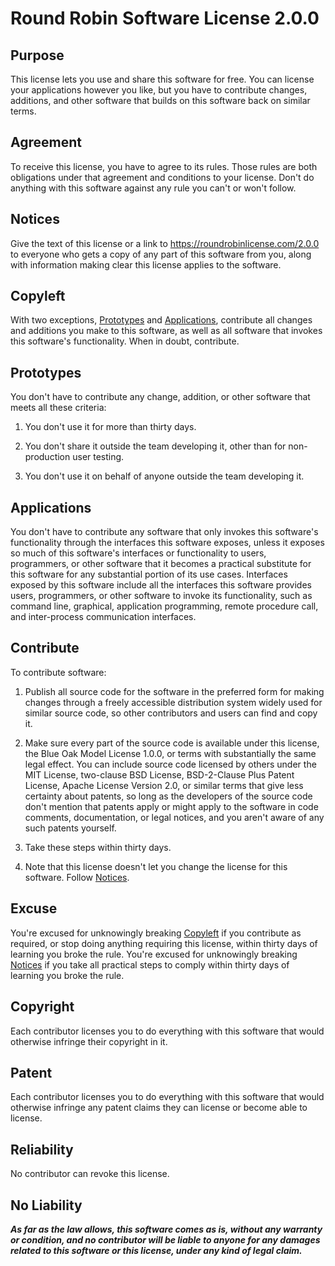 # Round Robin Software License 2.0.0

## Purpose

This license lets you use and share this software for free. You
can license your applications however you like, but you have
to contribute changes, additions, and other software that
builds on this software back on similar terms.

## Agreement

To receive this license, you have to agree to its rules. Those
rules are both obligations under that agreement and conditions
to your license. Don't do anything with this software against
any rule you can't or won't follow.

## Notices

Give the text of this license or a link to
<https://roundrobinlicense.com/2.0.0> to everyone who gets
a copy of any part of this software from you, along with
information making clear this license applies to the software.

## Copyleft

With two exceptions, [Prototypes](#prototypes) and
[Applications](#applications), contribute all changes and
additions you make to this software, as well as all software
that invokes this software's functionality. When in doubt,
contribute.

## Prototypes

You don't have to contribute any change, addition, or other
software that meets all these criteria:

1. You don't use it for more than thirty days.

2. You don't share it outside the team developing it, other
than for non-production user testing.

3. You don't use it on behalf of anyone outside the team
developing it.

## Applications

You don't have to contribute any software that only invokes
this software's functionality through the interfaces
this software exposes, unless it exposes so much of this
software's interfaces or functionality to users, programmers,
or other software that it becomes a practical substitute
for this software for any substantial portion of its use
cases. Interfaces exposed by this software include all the
interfaces this software provides users, programmers, or other
software to invoke its functionality, such as command line,
graphical, application programming, remote procedure call,
and inter-process communication interfaces.

## Contribute

To contribute software:

1. Publish all source code for the software in the preferred
form for making changes through a freely accessible
distribution system widely used for similar source code,
so other contributors and users can find and copy it.

2. Make sure every part of the source code is available under
this license, the Blue Oak Model License 1.0.0, or terms with
substantially the same legal effect. You can include source
code licensed by others under the MIT License, two-clause
BSD License, BSD-2-Clause Plus Patent License, Apache License
Version 2.0, or similar terms that give less certainty about
patents, so long as the developers of the source code don't
mention that patents apply or might apply to the software
in code comments, documentation, or legal notices, and you
aren't aware of any such patents yourself.

3. Take these steps within thirty days.

4. Note that this license doesn't let you change the license
for this software. Follow [Notices](#notices).

## Excuse

You're excused for unknowingly breaking [Copyleft](#copyleft)
if you contribute as required, or stop doing anything
requiring this license, within thirty days of learning
you broke the rule. You're excused for unknowingly breaking
[Notices](#notices) if you take all practical steps to comply
within thirty days of learning you broke the rule.

## Copyright

Each contributor licenses you to do everything with this
software that would otherwise infringe their copyright in it.

## Patent

Each contributor licenses you to do everything with this
software that would otherwise infringe any patent claims they
can license or become able to license.

## Reliability

No contributor can revoke this license.

## No Liability

***As far as the law allows, this software comes as is,
without any warranty or condition, and no contributor will
be liable to anyone for any damages related to this software
or this license, under any kind of legal claim.***
